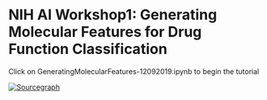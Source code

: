 # NIH AI Workshop1: Generating Molecular Features for Drug Function Classification  

Click on GeneratingMolecularFeatures-12092019.ipynb to begin the tutorial

[![Sourcegraph](https://sourcegraph.com/github.com/ravichas/SRWkshp1/-/badge.svg)](https://sourcegraph.com/github.com/ravichas/SRWkshp1?badge)
